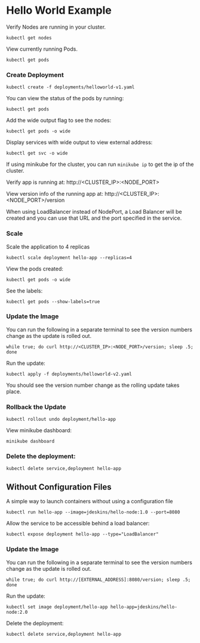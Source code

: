 # Hello World Example


Verify Nodes are running in your cluster.
```
kubectl get nodes
```

View currently running Pods.
```
kubectl get pods
```


### Create Deployment

```
kubectl create -f deployments/helloworld-v1.yaml
```

You can view the status of the pods by running:
```
kubectl get pods
```

Add the wide output flag to see the nodes:
```
kubectl get pods -o wide
```

Display services with wide output to view external address:
```
kubectl get svc -o wide
```

If using minikube for the cluster, you can run `minikube ip` to get the ip of the cluster.

Verify app is running at:  http://<CLUSTER_IP>:<NODE_PORT>

View version info of the running app at: http://<CLUSTER_IP>:<NODE_PORT>/version

When using LoadBalancer instead of NodePort, a Load Balancer will be created and you can
use that URL and the port specified in the service.

### Scale

Scale the application to 4 replicas
```
kubectl scale deployment hello-app --replicas=4
```

View the pods created:
```
kubectl get pods -o wide
```

See the labels:
```
kubectl get pods --show-labels=true
```

### Update the Image

You can run the following in a separate terminal to see the version numbers change as the update is rolled out.
```
while true; do curl http://<CLUSTER_IP>:<NODE_PORT>/version; sleep .5; done
```

Run the update:
```
kubectl apply -f deployments/helloworld-v2.yaml
```

You should see the version number change as the rolling update takes place.

### Rollback the Update
```
kubectl rollout undo deployment/hello-app
```

View minikube dashboard:
```
minikube dashboard
```

### Delete the deployment:
```
kubectl delete service,deployment hello-app
```


## Without Configuration Files
A simple way to launch containers without using a configuration file
```
kubectl run hello-app --image=jdeskins/hello-node:1.0 --port=8080
```

Allow the service to be accessible behind a load balancer:
```
kubectl expose deployment hello-app --type="LoadBalancer"
```


### Update the Image

You can run the following in a separate terminal to see the version numbers change as the update is rolled out.
```
while true; do curl http://[EXTERNAL_ADDRESS]:8080/version; sleep .5; done
```

Run the update:
```
kubectl set image deployment/hello-app hello-app=jdeskins/hello-node:2.0
```

Delete the deployment:
```
kubectl delete service,deployment hello-app
```
